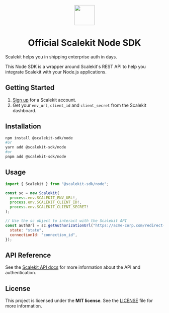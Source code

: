 <p align="center">
  <a href="https://scalekit.com" target="_blank" rel="noopener noreferrer">
    <picture>
      <img src="https://cdn.scalekit.cloud/v1/scalekit-logo-dark.svg" height="64">
    </picture>
  </a>
  <br/>
</p>
<h1 align="center">
  Official Scalekit Node SDK
</h1>

Scalekit helps you in shipping enterprise auth in days.

This Node SDK is a wrapper around Scalekit's REST API to help you integrate Scalekit with your Node.js applications.

## Getting Started

1. [Sign up](https://scalekit.com) for a Scalekit account.
2. Get your ```env_url```, ```client_id``` and ```client_secret``` from the Scalekit dashboard.

## Installation

```sh
npm install @scalekit-sdk/node
#or
yarn add @scalekit-sdk/node
#or
pnpm add @scalekit-sdk/node
```

## Usage

```javascript
import { Scalekit } from "@scalekit-sdk/node";

const sc = new Scalekit(
  process.env.SCALEKIT_ENV_URL!,
  process.env.SCALEKIT_CLIENT_ID!,
  process.env.SCALEKIT_CLIENT_SECRET!
);

// Use the sc object to interact with the Scalekit API
const authUrl = sc.getAuthorizationUrl("https://acme-corp.com/redirect-uri", {
  state: "state",
  connectionId: "connection_id",
});

```

## API Reference
See the [Scalekit API docs](https://docs.scalekit.com) for more information about the API and authentication.

## License
This project is licensed under the **MIT license**.
See the [LICENSE](LICENSE) file for more information.